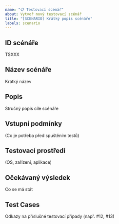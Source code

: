 ```yaml
---
name: "📋 Testovací scénář"
about: Vytvoř nový testovací scénář
title: "[SCENARIO] Krátký popis scénáře"
labels: scenario
---
```


## ID scénáře
TSXXX

## Název scénáře
Krátký název

## Popis
Stručný popis cíle scénáře

## Vstupní podmínky
(Co je potřeba před spuštěním testů)

## Testovací prostředí
(OS, zařízení, aplikace)

## Očekávaný výsledek
Co se má stát

## Test Cases
Odkazy na příslušné testovací případy (např. #12, #13)
